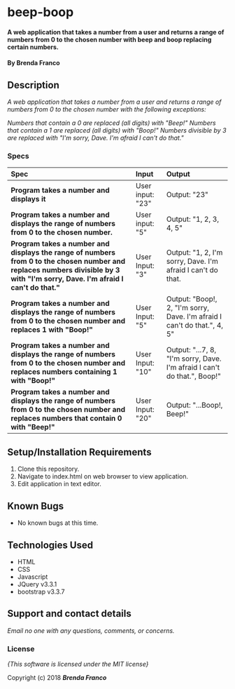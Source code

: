 # beep-boop

#### A web application that takes a number from a user and returns a range of numbers from 0 to the chosen number with beep and boop replacing certain numbers.

#### By **Brenda Franco**

## Description

_A web application that takes a number from a user and returns a range of numbers from 0 to the chosen number with the following exceptions:_

_Numbers that contain a 0 are replaced (all digits) with "Beep!"_
_Numbers that contain a 1 are replaced (all digits) with "Boop!"_
_Numbers divisible by 3 are replaced with "I'm sorry, Dave. I'm afraid I can't do that."_


### Specs
| Spec | Input | Output |
| :-------------     | :------------- | :------------- |
| **Program takes a number and displays it** | User input: "23" | Output: "23" |
| **Program takes a number and displays the range of numbers from 0 to the chosen number.** | User input: "5" | Output: "1, 2, 3, 4, 5" |
| **Program takes a number and displays the range of numbers from 0 to the chosen number and replaces numbers divisible by 3 with "I'm sorry, Dave. I'm afraid I can't do that."**| User Input: "3" | Output: "1, 2, I'm sorry, Dave. I'm afraid I can't do that. |
| **Program takes a number and displays the range of numbers from 0 to the chosen number and replaces 1 with "Boop!"**| User Input: "5" | Output: "Boop!, 2, "I'm sorry, Dave. I'm afraid I can't do that.", 4, 5" |
| **Program takes a number and displays the range of numbers from 0 to the chosen number and replaces numbers containing 1 with "Boop!"**| User Input: "10" | Output: "...7, 8, "I'm sorry, Dave. I'm afraid I can't do that.", Boop!" |
| **Program takes a number and displays the range of numbers from 0 to the chosen number and replaces numbers that contain 0 with "Beep!"**| User Input: "20" | Output: "...Boop!, Beep!" |



## Setup/Installation Requirements

1. Clone this repository.
2. Navigate to index.html on web browser to view application.
3. Edit application in text editor.

## Known Bugs
* No known bugs at this time.

## Technologies Used
  * HTML
  * CSS
  * Javascript
  * JQuery v3.3.1
  * bootstrap v3.3.7


## Support and contact details

_Email no one with any questions, comments, or concerns._

### License

*{This software is licensed under the MIT license}*

Copyright (c) 2018 **_Brenda Franco_**
